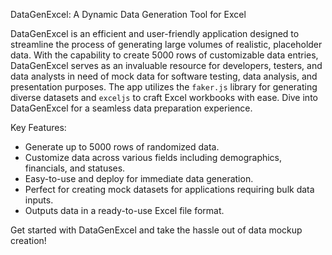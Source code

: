 DataGenExcel: A Dynamic Data Generation Tool for Excel

DataGenExcel is an efficient and user-friendly application designed to streamline the process of generating large volumes of realistic, placeholder data. With the capability to create 5000 rows of customizable data entries, DataGenExcel serves as an invaluable resource for developers, testers, and data analysts in need of mock data for software testing, data analysis, and presentation purposes. The app utilizes the `faker.js` library for generating diverse datasets and `exceljs` to craft Excel workbooks with ease. Dive into DataGenExcel for a seamless data preparation experience.

Key Features:
- Generate up to 5000 rows of randomized data.
- Customize data across various fields including demographics, financials, and statuses.
- Easy-to-use and deploy for immediate data generation.
- Perfect for creating mock datasets for applications requiring bulk data inputs.
- Outputs data in a ready-to-use Excel file format.

Get started with DataGenExcel and take the hassle out of data mockup creation!
